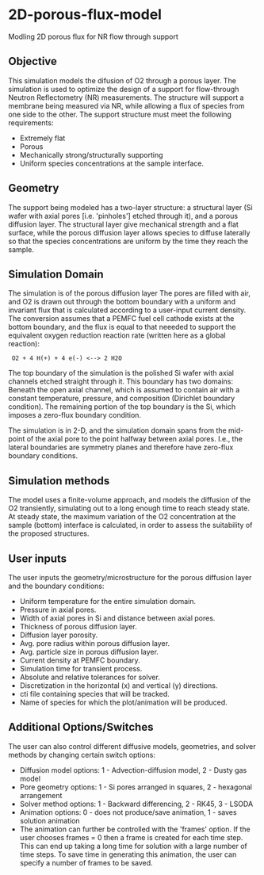 # 2D-porous-flux-model
Modling 2D porous flux for NR flow through support

## Objective
This simulation models the difusion of O2 through a porous layer. 
The simulation is used to optimize the design of a support for 
flow-through Neutron Reflectometry (NR) measurements. The structure 
will support a membrane being measured via NR, while allowing a 
flux of species from one side to the other. The support structure 
must meet the following requirements:
* Extremely flat
* Porous
* Mechanically strong/structurally supporting
* Uniform species concentrations at the sample interface.

## Geometry
The support being modeled has a two-layer structure: a structural 
layer (Si wafer with axial pores [i.e. 'pinholes'] etched through 
it), and a porous diffusion layer.  The structural layer give
mechanical strength and a flat surface, while the porous diffusion
layer allows species to diffuse laterally so that the species 
concentrations are uniform by the time they reach the sample.

## Simulation Domain
The simulation is of the porous diffusion layer
The pores are filled with air, and O2 is drawn out through the 
bottom boundary with a uniform and invariant flux that is 
calculated according to a user-input current density.  The conversion
assumes that a PEMFC fuel cell cathode exists at the bottom boundary,
and the flux is equal to that neeeded to support the equivalent oxygen
reduction reaction rate (written here as a global reaction):

     O2 + 4 H(+) + 4 e(-) <--> 2 H2O

The top boundary of the simulation is the polished Si wafer with axial
channels etched straight through it.  This boundary has two domains: 
Beneath the open axial channel, which is assumed to contain air with a 
constant temperature, pressure, and composition (Dirichlet boundary 
condition). The remaining portion of the top boundary is the Si, which 
imposes a zero-flux boundary condition.

The simulation is in 2-D, and the simulation domain spans from the 
mid-point of the axial pore to the point halfway between axial pores.
I.e., the lateral boundaries are symmetry planes and therefore have 
zero-flux boundary conditions.

## Simulation methods
The model uses a finite-volume approach, and models the diffusion of 
the O2 transiently, simulating out to a long enough time to reach 
steady state. At steady state, the maximum variation of the O2 
concentration at the sample (bottom) interface is calculated, in 
order to assess the suitability of the proposed structures.

## User inputs
The user inputs the geometry/microstructure for the porous diffusion 
layer and the boundary conditions:
* Uniform temperature for the entire simulation domain.
* Pressure in axial pores.
* Width of axial pores in Si and distance between axial pores.
* Thickness of porous diffusion layer.
* Diffusion layer porosity.
* Avg. pore radius within porous diffusion layer.
* Avg. particle size in porous diffusion layer.
* Current density at PEMFC boundary.
* Simulation time for transient process.
* Absolute and relative tolerances for solver.
* Discretization in the horizontal (x) and vertical (y) directions.
* cti file containing species that will be tracked.
* Name of species for which the plot/animation will be produced.

## Additional Options/Switches
The user can also control different diffusive models, geometries, 
and solver methods by changing certain switch options:
* Diffusion model options: 1 - Advection-diffusion model, 2 - Dusty gas model
* Pore geometry options: 1 - Si pores arranged in squares, 2 - hexagonal arrangement
* Solver method options: 1 - Backward differencing, 2 - RK45, 3 - LSODA
* Animation options: 0 - does not produce/save animation, 1 - saves solution animation
* The animation can further be controlled with the 'frames' option. If the user
chooses frames = 0 then a frame is created for each time step. This can end up 
taking a long time for solution with a large number of time steps. To save time
in generating this animation, the user can specify a number of frames to be saved.
